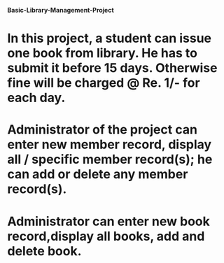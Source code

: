 **Basic-Library-Management-Project**

# In this project, a student can issue one book from library. He has to submit it before 15 days. Otherwise fine will be charged @ Re. 1/- for each day.
# Administrator of the project can enter new member record, display all / specific member record(s); he can add or delete any member record(s).
# Administrator can enter new book record,display all books, add and delete book.
